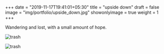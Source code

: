 +++
date = "2019-11-17T19:41:01+05:30"
title = "upside down"
draft = false
image = "img/portfolio/upside_down.jpg"
showonlyimage = true
weight = 1
+++

Wandering and lost, with a small amount of hope.

![trash](/img/portfolio/upside_down.jpg)

![trash](/img/portfolio/upside_down_2.jpg)
